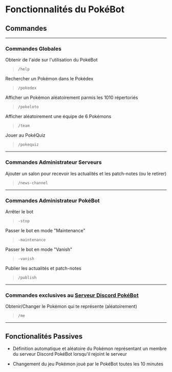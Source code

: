 # **Fonctionnalités du PokéBot**

## Commandes   
___
### **Commandes Globales**
Obtenir de l'aide sur l'utilisation du PokéBot
> `/help`

Rechercher un Pokémon dans le Pokédex
> `/pokedex`

Afficher un Pokémon aléatoirement parmis les 1010 répertoriés
> `/pokeloto`

Afficher aléatoirement une équipe de 6 Pokémons
> `/team`

Jouer au PokéQuiz
> `/pokequiz`
___
### **Commandes Administrateur Serveurs**
Ajouter un salon pour recevoir les actualités et les patch-notes (ou le retirer)
> `/news-channel`
___
### **Commandes Administrateur PokéBot**
Arrêter le bot
> `-stop`

Passer le bot en mode "Maintenance"
> `-maintenance`

Passer le bot en mode "Vanish"
> `-vanish`

Publier les actualités et patch-notes
> `/publish`
___
### **Commandes exclusives au [Serveur Discord PokéBot](https://discord.gg/FrMYzXn48V)**
Obtenir/Changer le Pokémon qui te représente (aléatoirement)
> `/me`
___

## Fonctionalités Passives

- Définition automatique et aléatoire du Pokémon représentant un membre du serveur Discord PokéBot lorsqu'il rejoint le serveur

- Changement du jeu Pokémon joué par le PokéBot toutes les 10 minutes